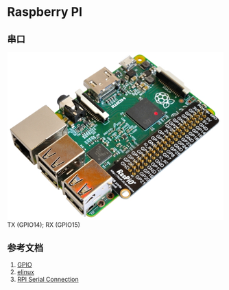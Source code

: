 # Raspberry PI

## 串口
![alt](./raspio-portsplus.jpg)
TX (GPIO14); RX (GPIO15)



## 参考文档
1. [GPIO](https://www.raspberrypi.org/documentation/usage/gpio/README.md)
2. [elinux](https://www.elinux.org/Main_Page)
3. [RPI Serial Connection](https://www.elinux.org/RPi_Serial_Connectio)



